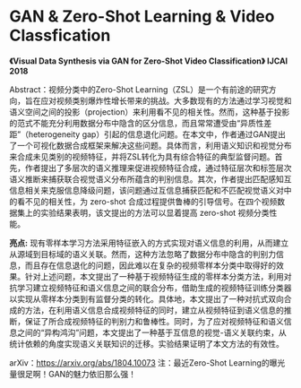 # GAN & Zero-Shot Learning & Video Classfication

**《Visual Data Synthesis via GAN for Zero-Shot Video Classification》**
**IJCAI 2018**

Abstract：视频分类中的Zero-Shot Learning（ZSL）是一个有前途的研究方向，旨在应对视频类别爆炸性增长带来的挑战。大多数现有的方法通过学习视觉和语义空间之间的投影（projection）来利用看不见的相关性。然而，这种基于投影的范式不能充分利用数据分布中隐含的区分信息，而且常常遭受由“异质性差距”（heterogeneity gap）引起的信息退化问题。在本文中，作者通过GAN提出了一个可视化数据合成框架来解决这些问题。具体而言，利用语义知识和视觉分布来合成未见类别的视频特征，并将ZSL转化为具有综合特征的典型监督问题。首先，作者提出了多层次的语义推理来促进视频特征合成，通过特征层次和标签层次语义推断来捕获联合视觉语义分布所蕴含的判别信息。其次，作者提出匹配感知互信息相关来克服信息降级问题，该问题通过互信息捕获匹配和不匹配视觉语义对中的看不见的相关性，为 zero-shot 合成过程提供鲁棒的引导信号。在四个视频数据集上的实验结果表明，该文提出的方法可以显着提高 zero-shot 视频分类性能。  

**亮点:** 现有零样本学习方法采用特征嵌入的方式实现对语义信息的利用，从而建立从源域到目标域的语义关联。然而，这种方法忽略了数据分布中隐含的判别力信息，而且存在信息退化的问题，因此难以在复杂的视频零样本分类中取得好的效果。针对上述问题，本文提出了一种基于视频特征生成的零样本分类方法，利用对抗学习建立视频特征和语义信息之间的联合分布，借助生成的视频特征训练分类器以实现从零样本分类到有监督分类的转化。具体地，本文提出了一种对抗式双向合成的方法，在利用语义信息合成视频特征的同时，建立从视频特征到语义信息的推断，保证了所合成视频特征的判别力和鲁棒性。同时，为了应对视频特征和语义信息之间的“异构鸿沟”问题，本文提出了一种基于互信息的视觉-语义关联约束，从统计依赖的角度实现语义关联知识的迁移。实验结果证明了本文方法的有效性。

arXiv：https://arxiv.org/abs/1804.10073
注：最近Zero-Shot Learning的曝光量很足啊！GAN的魅力依旧那么强！

